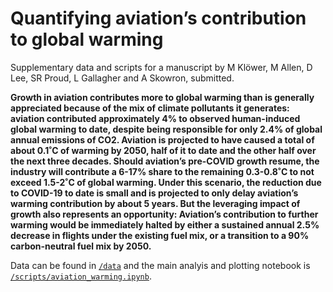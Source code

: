 # Quantifying aviation’s contribution to global warming

Supplementary data and scripts for a manuscript by
M Klöwer, M Allen, D Lee, SR Proud, L Gallagher and A Skowron,
submitted.

**Growth in aviation contributes more to global warming than is generally
appreciated because of the mix of climate pollutants it generates: aviation
contributed approximately 4% to observed human-induced global warming to date,
despite being responsible for only 2.4% of global annual emissions of CO2.
Aviation is projected to have caused a total of about 0.1˚C of warming by 2050,
half of it to date and the other half over the next three decades.
Should aviation’s pre-COVID growth resume, the industry will contribute a
6-17% share to the remaining 0.3-0.8˚C to not exceed 1.5-2˚C of global warming.
Under this scenario, the reduction due to COVID-19 to date is small and is projected
to only delay aviation’s warming contribution by about 5 years. But the leveraging
impact of growth also represents an opportunity: Aviation’s contribution to further
warming would be immediately halted by either a sustained annual 2.5% decrease in
flights under the existing fuel mix, or a transition to a 90% carbon-neutral fuel
mix by 2050.**

Data can be found in [`/data`](https://github.com/milankl/FlyingClimate/tree/main/data)
and the main analyis and plotting notebook is
[`/scripts/aviation_warming.ipynb`](https://github.com/milankl/FlyingClimate/blob/main/scripts/aviation_warming.ipynb).
